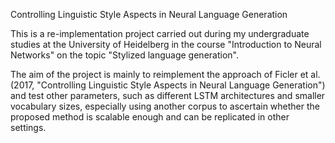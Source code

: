 Controlling Linguistic Style Aspects in Neural Language Generation

This is a re-implementation project carried out during my undergraduate studies at the University of Heidelberg in the course "Introduction to Neural Networks" on the topic "Stylized language generation". <br>

The aim of the project is mainly to reimplement the approach of Ficler et al. (2017, "Controlling Linguistic Style Aspects in Neural Language Generation") and test other parameters, such as different LSTM architectures and smaller vocabulary sizes, especially using another corpus to ascertain whether the proposed method is scalable enough and can be replicated in other settings.
